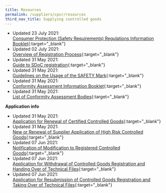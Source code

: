 ```yaml
---
title: Resources
permalink: /suppliers/cpsr/resources
third_nav_title: Supplying controlled goods
---
```

* Updated 23 July 2021:<br>
[Consumer Protection (Safety Requirements) Regulations Information Booklet](/files/cps-info-booklet.pdf){:target="_blank"}
* Updated 02 July 2021:<br>
[Overview of Registration Process](/files/overview-cps-registration.pdf){:target="_blank"}
* Updated 31 May 2021:<br>
[Guide to SDoC registration](/images/cpsr-resources/guide-to-sdoc-application-and-renewal.pdf){:target="_blank"}
* Updated 31 May 2021:<br>
[Guidelines on the Usage of the SAFETY Mark](/images/cpsr-resources/guidelines-on-the-usage-of-the-safety-mark.pdf){:target="_blank"}
* Updated 31 May 2021:<br>
[Conformity Assessment Information Booklet](/images/cpsr-resources/cab-info-booklet.pdf){:target="_blank"}
* Updated 31 May 2021:<br>
[List of Conformity Assessment Bodies](/images/cpsr-resources/list-of-cab-cps-scheme-ver-22-04-21.xlsx){:target="_blank"}


**Application info**
* Updated 31 May 2021:<br>
[Application for Renewal of Certified Controlled Goods](/images/cpsr-application-info/coc07-application-for-renewal-of-certified-controlled-goods.pdf){:target="_blank"}
* Updated 31 May 2021:<br>
[New or Renewal of Supplier Application of High Risk Controlled Goods](/images/cpsr-application-info/new-renewal-of-supplier-application-of-high-risk-controlled-goods.pdf){:target="_blank"}
* Updated 07 Jun 2021:<br>
[Notification of Modification to Registered Controlled Goods](/images/cpsr-application-info/rs03-notification-of-modification-to-registered-controlled-goods.pdf){:target="_blank"}
* Updated 07 Jun 2021:<br>
[Application for Withdrawal of Controlled Goods Registration and Handing Over of Technical Files](/images/cpsr-application-info/coc-11a-transfer-of-coc.pdf){:target="_blank"}
* Updated 07 Jun 2021:<br>
[Application for Resubmission of Controlled Goods Registration and Taking Over of Technical Files](/images/cpsr-application-info/coc-11b-transfer-of-coc.pdf){:target="_blank"}
